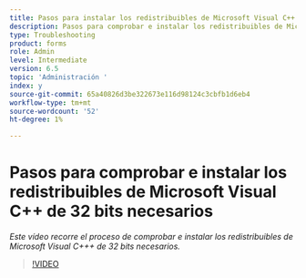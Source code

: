 ```yaml
---
title: Pasos para instalar los redistribuibles de Microsoft Visual C++ de 32 bits necesarios
description: Pasos para comprobar e instalar los redistribuibles de Microsoft Visual C++ de 32 bits necesarios
type: Troubleshooting
product: forms
role: Admin
level: Intermediate
version: 6.5
topic: 'Administración '
index: y
source-git-commit: 65a40826d3be322673e116d98124c3cbfb1d6eb4
workflow-type: tm+mt
source-wordcount: '52'
ht-degree: 1%

---
```



# Pasos para comprobar e instalar los redistribuibles de Microsoft Visual C++ de 32 bits necesarios

*Este vídeo recorre el proceso de comprobar e instalar los redistribuibles de Microsoft Visual C+++ de 32 bits necesarios.*

>[!VIDEO](https://video.tv.adobe.com/v/335520?quality=9&learn=on)





